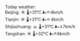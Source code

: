 Today weather:  
Beijing: ☀️   🌡️+31°C 🌬️↖4km/h  
Tianjin: ☀️   🌡️+31°C 🌬️←4km/h  
Shijiazhuang: 🌫  🌡️+31°C 🌬️↓7km/h  
Tangshan: ☀️   🌡️+32°C 🌬️↖6km/h  
